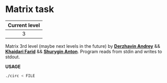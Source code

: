 
# Matrix task
|Current level|
|:-:|
|3|

Matrix 3rd level (maybe next levels in the future) by [**Derzhavin Andrey**](https://github.com/derzhavin3016) && [**Khaidari Farid**](https://github.com/Tako-San) && [**Shurygin Anton**](https://github.com/uslsteen).
Program reads from stdin and writes to stdout.


**USAGE**
```bash
./circ < FILE
```
